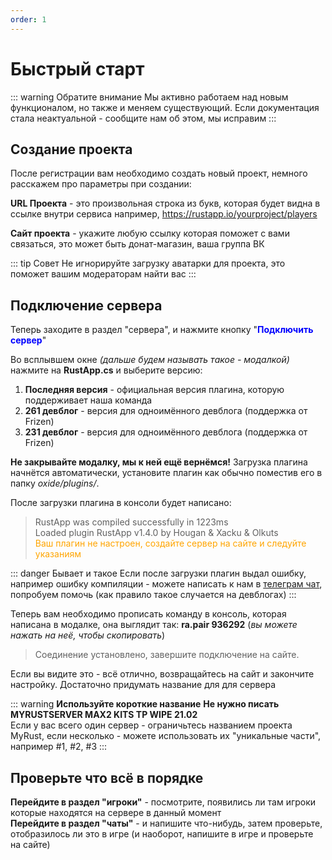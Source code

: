 ```yaml
---
order: 1
---
```


# Быстрый старт

::: warning Обратите внимание
Мы активно работаем над новым функционалом, но также и меняем существующий. Если документация стала неактуальной - сообщите нам об этом, мы исправим
:::

## Создание проекта
После регистрации вам необходимо создать новый проект, немного расскажем про параметры при создании:

**URL Проекта** - это произвольная строка из букв, которая будет видна в ссылке внутри сервиса
например, https://rustapp.io/yourproject/players


**Сайт проекта** - укажите любую ссылку которая поможет с вами связаться, это может быть донат-магазин, ваша группа ВК

::: tip Совет
Не игнорируйте загрузку аватарки для проекта, это поможет вашим модераторам найти вас
:::

## Подключение сервера
Теперь заходите в раздел "сервера", и нажмите кнопку "**<span style="color:blue">Подключить сервер</span>**"

Во всплывшем окне *(дальше будем называть такое - модалкой)* нажмите на **RustApp.cs** и выберите версию:
1. **Последняя версия** - официальная версия плагина, которую поддерживает наша команда
2. **261 девблог** - версия для одноимённого девблога (поддержка от Frizen)
2. **231 девблог** - версия для одноимённого девблога (поддержка от Frizen)

**Не закрывайте модалку, мы к ней ещё вернёмся!** Загрузка плагина начнётся автоматически, установите плагин как обычно поместив его в папку *oxide/plugins/*. 

После загрузки плагина в консоли будет написано:
> RustApp was compiled successfully in 1223ms  
> Loaded plugin RustApp v1.4.0 by Hougan & Xacku & Olkuts  
> <span style="color: orange">Ваш плагин не настроен, создайте сервер на сайте и следуйте указаниям</span>

::: danger Бывает и такое
Если после загрузки плагин выдал ошибку, например ошибку компиляции - можете написать к нам в [телеграм чат](https://t.me/rustapp_chat/15450), попробуем помочь (как правило такое случается на девблогах)
:::

Теперь вам необходимо прописать команду в консоль, которая написана в модалке, она выглядит так: **ra.pair 936292** (*вы можете нажать на неё, чтобы скопировать*) 

> Соединение установлено, завершите подключение на сайте.

Если вы видите это - всё отлично, возвращайтесь на сайт и закончите настройку. Достаточно придумать название для для сервера

::: warning **Используйте короткие название**
**Не нужно писать MYRUSTSERVER MAX2 KITS TP WIPE 21.02**  
Если у вас всего один сервер - ограничьтесь названием проекта MyRust, если несколько - можете использовать их "уникальные части", например #1, #2, #3
:::

## Проверьте что всё в порядке

**Перейдите в раздел "игроки"** - посмотрите, появились ли там игроки которые находятся на сервере в данный момент  
**Перейдите в раздел "чаты"** - и напишите что-нибудь, затем проверьте, отобразилось ли это в игре (и наоборот, напишите в игре и проверьте на сайте)  